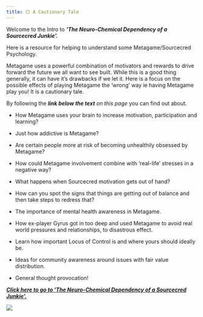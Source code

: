 ```yaml
---
title: 😶 A Cautionary Tale
---
```


Welcome to the Intro to ***'The Neuro-Chemical Dependency of a Sourcecred Junkie'.***

Here is a resource for helping to understand some Metagame/Sourcecred Psychology.

Metagame uses a powerful combination of motivators and rewards to drive forward the future we all want to see built. While this is a good thing generally, it can have it’s drawbacks if we let it. Here is a focus on the possible effects of playing Metagame the ‘wrong’ way ie having Metagame play you! It is a cautionary tale.

By following the ***link below the text** on this page* you can find out about.

 - How Metagame uses your brain to increase motivation, participation
   and learning?

 - Just how addictive is Metagame?

 - Are certain people more at risk of becoming unhealthily obsessed by  
   Metagame?

 - How could Metagame involvement combine with ‘real-life’ stresses in a
   negative way?

 - What happens when Sourcecred motivation gets out of hand?

 - How can you spot the signs that things are getting out of balance and
   then take steps to redress that?

 - The importance of mental health awareness in Metagame.

 - How ex-player Gyrus got in too deep and used Metagame to avoid real
   world pressures and relationships, to disastrous effect.

 - Learn how important Locus of Control is and where yours should
   ideally be.

 - Ideas for community awareness around issues with fair value
   distribution.

 - General thought provocation!

[***Click here to go to 'The Neuro-Chemical Dependency of a Sourcecred Junkie'.***](https://www.sourcecredjunkies.info/)

![](https://i.ibb.co/zhjFPD0/metagame-illuminati.png)
